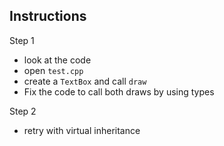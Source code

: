 
## Instructions

Step 1
* look at the code
* open `test.cpp`
* create a `TextBox` and call `draw`
* Fix the code to call both draws by using types

Step 2
* retry with virtual inheritance